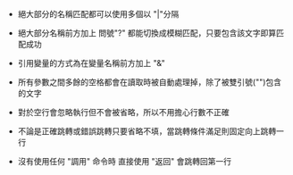 
- 絕大部分的名稱匹配都可以使用多個以 "\|"分隔

- 絕大部分名稱前方加上 問號"?" 都能切換成模糊匹配，只要包含該文字即算匹配成功

- 引用變量的方式為在變量名稱前方加上 "&"

- 所有參數之間多餘的空格都會在讀取時被自動處理掉，除了被雙引號("")包含的文字

- 對於空行會忽略執行但不會被省略，所以不用擔心行數不正確

- 不論是正確跳轉或錯誤跳轉只要省略不填，當跳轉條件滿足則固定向上跳轉一行

- 沒有使用任何 "調用" 命令時 直接使用 "返回" 會跳轉回第一行
